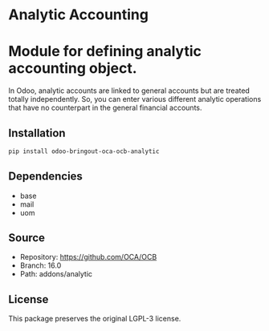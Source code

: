 # Analytic Accounting


Module for defining analytic accounting object.
===============================================

In Odoo, analytic accounts are linked to general accounts but are treated
totally independently. So, you can enter various different analytic operations
that have no counterpart in the general financial accounts.
    

## Installation

```bash
pip install odoo-bringout-oca-ocb-analytic
```

## Dependencies

- base
- mail
- uom

## Source

- Repository: https://github.com/OCA/OCB
- Branch: 16.0
- Path: addons/analytic

## License

This package preserves the original LGPL-3 license.
